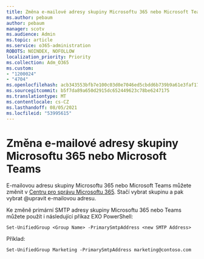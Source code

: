 ```yaml
---
title: Změna e-mailové adresy skupiny Microsoftu 365 nebo Microsoft Teams
ms.author: pebaum
author: pebaum
manager: scotv
ms.audience: Admin
ms.topic: article
ms.service: o365-administration
ROBOTS: NOINDEX, NOFOLLOW
localization_priority: Priority
ms.collection: Adm_O365
ms.custom:
- "1200024"
- "4704"
ms.openlocfilehash: acb343553bfb7e100c03d0e7046ed5cbdd6b739b9a61e3faf17768bd8aadff34
ms.sourcegitcommit: b5f7da89a650d2915dc652449623c78be6247175
ms.translationtype: MT
ms.contentlocale: cs-CZ
ms.lasthandoff: 08/05/2021
ms.locfileid: "53995615"
---
```

# <a name="change-email-address-of-a-microsoft-365-group-or-microsoft-teams"></a>Změna e-mailové adresy skupiny Microsoftu 365 nebo Microsoft Teams

E-mailovou adresu skupiny Microsoftu 365 nebo Microsoft Teams můžete změnit v [Centru pro správu Microsoftu 365](https://admin.microsoft.com/). Stačí vybrat skupinu a pak vybrat @upravit e-mailovou adresu.

Ke změně primární SMTP adresy skupiny Microsoftu 365 nebo Teams můžete použít i následující příkaz EXO PowerShell:

`Set-UnifiedGroup <Group Name> -PrimarySmtpAddress <new SMTP Address>`

Příklad:

`Set-UnifiedGroup Marketing -PrimarySmtpAddress marketing@contoso.com`
